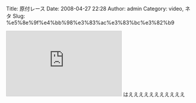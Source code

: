 Title: 原付レース
Date: 2008-04-27 22:28
Author: admin
Category: video, ネタ
Slug: %e5%8e%9f%e4%bb%98%e3%83%ac%e3%83%bc%e3%82%b9

<iframe src="http://www.nicovideo.jp/thumb/sm3031958" style="border: 1px solid rgb(204, 204, 204);" frameborder="0" height="176" scrolling="no" width="312">&amp;amp;amp;amp;lt;a
href="http://www.nicovideo.jp/watch/sm3031958"&amp;amp;amp;amp;gt;【ニコニコ動画】原付スクータ
レース&amp;amp;amp;amp;lt;/a&amp;amp;amp;amp;gt;</iframe>  
はえええええええええええ
